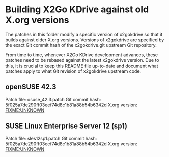 # Building X2Go KDrive against old X.org versions

The patches in this folder modify a specific version of x2gokdrive so
that it builds against older X.org versions. Versions of x2gokdrive are
specified by the exact Git commit hash of the x2gokdrive.git upstream Git
repository.

From time to time, whenever X2Go KDrive development advances, these
patches need to be rebased against the latest x2gokdrive version. Due to
this, it is crucial to keep this README file up-to-date and document what
patches apply to what Git revision of x2gokdrive upstream code.

## openSUSE 42.3

Patch file: osuse_42.3.patch 
Git commit hash: 5f025a7de290ff03eef74d8c1b81a88b54b6342d
X.org version: <FIXME:UNKNOWN>

## SUSE Linux Enterprise Server 12 (sp1)

Patch file: sles12sp1.patch
Git commit hash: 5f025a7de290ff03eef74d8c1b81a88b54b6342d
X.org version: <FIXME:UNKNOWN>
